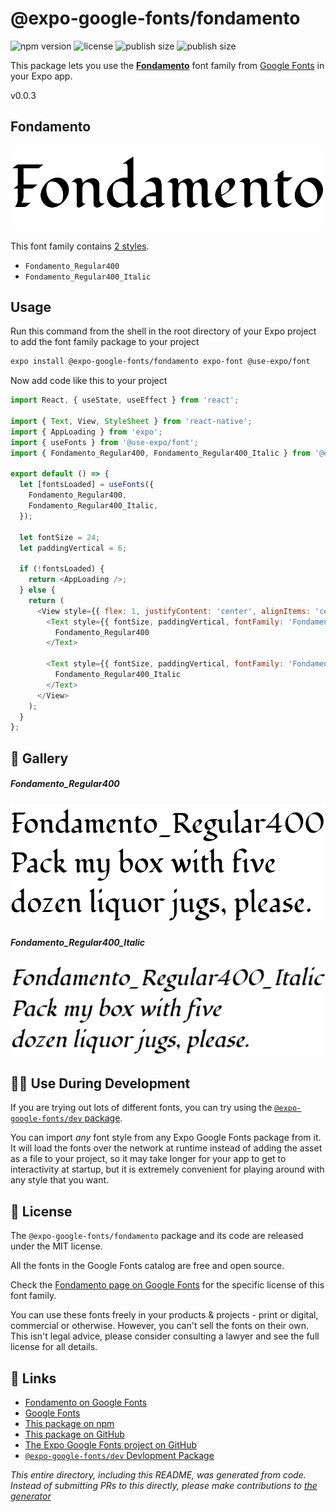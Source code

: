 # @expo-google-fonts/fondamento

![npm version](https://flat.badgen.net/npm/v/@expo-google-fonts/fondamento)
![license](https://flat.badgen.net/github/license/expo/google-fonts)
![publish size](https://flat.badgen.net/packagephobia/install/@expo-google-fonts/fondamento)
![publish size](https://flat.badgen.net/packagephobia/publish/@expo-google-fonts/fondamento)

This package lets you use the [**Fondamento**](https://fonts.google.com/specimen/Fondamento) font family from [Google Fonts](https://fonts.google.com/) in your Expo app.

v0.0.3

## Fondamento

![Fondamento](./font-family.png)

This font family contains [2 styles](#-gallery).

- `Fondamento_Regular400`
- `Fondamento_Regular400_Italic`

## Usage

Run this command from the shell in the root directory of your Expo project to add the font family package to your project
```sh
expo install @expo-google-fonts/fondamento expo-font @use-expo/font
```

Now add code like this to your project
```js
import React, { useState, useEffect } from 'react';

import { Text, View, StyleSheet } from 'react-native';
import { AppLoading } from 'expo';
import { useFonts } from '@use-expo/font';
import { Fondamento_Regular400, Fondamento_Regular400_Italic } from '@expo-google-fonts/fondamento';

export default () => {
  let [fontsLoaded] = useFonts({
    Fondamento_Regular400,
    Fondamento_Regular400_Italic,
  });

  let fontSize = 24;
  let paddingVertical = 6;

  if (!fontsLoaded) {
    return <AppLoading />;
  } else {
    return (
      <View style={{ flex: 1, justifyContent: 'center', alignItems: 'center' }}>
        <Text style={{ fontSize, paddingVertical, fontFamily: 'Fondamento_Regular400' }}>
          Fondamento_Regular400
        </Text>

        <Text style={{ fontSize, paddingVertical, fontFamily: 'Fondamento_Regular400_Italic' }}>
          Fondamento_Regular400_Italic
        </Text>
      </View>
    );
  }
};

```

## 🔡 Gallery

##### Fondamento_Regular400
![Fondamento_Regular400](./75f9d66c336050a69b4366a5bd1cd8d8a0a5b7338dddd16b9af1f679ed3f6543.ttf.png)

##### Fondamento_Regular400_Italic
![Fondamento_Regular400_Italic](./78976bc375126e59b80ff99b8d26195e4332d5cc86505149fc21d183b60e8340.ttf.png)


## 👩‍💻 Use During Development

If you are trying out lots of different fonts, you can try using the [`@expo-google-fonts/dev` package](https://github.com/expo/google-fonts/tree/master/font-packages/dev#readme).

You can import *any* font style from any Expo Google Fonts package from it. It will load the fonts
over the network at runtime instead of adding the asset as a file to your project, so it may take longer
for your app to get to interactivity at startup, but it is extremely convenient
for playing around with any style that you want.

## 📖 License

The `@expo-google-fonts/fondamento` package and its code are released under the MIT license.

All the fonts in the Google Fonts catalog are free and open source.

Check the [Fondamento page on Google Fonts](https://fonts.google.com/specimen/Fondamento) for the specific license of this font family.

You can use these fonts freely in your products & projects - print or digital, commercial or otherwise. However, you can't sell the fonts on their own. This isn't legal advice, please consider consulting a lawyer and see the full license for all details.

## 🔗 Links

- [Fondamento on Google Fonts](https://fonts.google.com/specimen/Fondamento)
- [Google Fonts](https://fonts.google.com/)
- [This package on npm](https://www.npmjs.com/package/@expo-google-fonts/fondamento)
- [This package on GitHub](https://github.com/expo/google-fonts/tree/master/font-packages/fondamento)
- [The Expo Google Fonts project on GitHub](https://github.com/expo/google-fonts)
- [`@expo-google-fonts/dev` Devlopment Package](https://github.com/expo/google-fonts/tree/master/font-packages/dev)


*This entire directory, including this README, was generated from code. Instead of submitting PRs to this directly, please make contributions to [the generator](https://github.com/expo/google-fonts/tree/master/packages/generator)*
